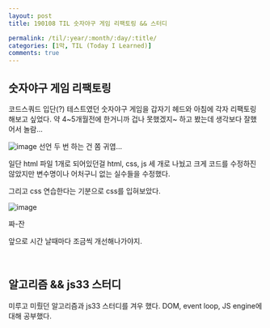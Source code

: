 ```yaml
---
layout: post
title: 190108 TIL 숫자야구 게임 리팩토링 && 스터디

permalink: /til/:year/:month/:day/:title/
categories: [1막, TIL (Today I Learned)]
comments: true
---
```


## **숫자야구 게임 리팩토링**

코드스쿼드 입단(?) 테스트였던 숫자야구 게임을 갑자기 헤드와 아침에 각자 리팩토링 해보고 싶었다. 약 4~5개월전에 한거니까 겁나 못했겠지~ 하고 봤는데 생각보다 잘했어서 놀람... 

![image](https://user-images.githubusercontent.com/40848630/50828445-c4ceaa80-1384-11e9-9e45-dacf2bcf187d.png) 선언 두 번 하는 건 쫌 귀엽...

일단 html 파일 1개로 되어있던걸 html, css, js 세 개로 나눴고 크게 코드를 수정하진 않았지만 변수명이나 어처구니 없는 실수들을 수정했다. 

그리고 css 연습한다는 기분으로 css를 입혀보았다.

![image](https://user-images.githubusercontent.com/40848630/50828580-20993380-1385-11e9-80d9-ae35f1c7a516.png)

짜-잔

앞으로 시간 날때마다 조금씩 개선해나가야지.

<br>

## **알고리즘 && js33 스터디**
미루고 미뤘던 알고리즘과 js33 스터디를 겨우 했다.
DOM, event loop, JS engine에 대해 공부했다.
